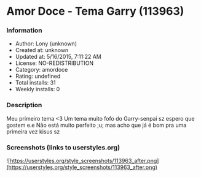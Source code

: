 # Amor Doce - Tema Garry (113963)

### Information
- Author: Lony (unknown)
- Created at: unknown
- Updated at: 5/16/2015, 7:11:22 AM
- License: NO-REDISTRIBUTION
- Category: amordoce
- Rating: undefined
- Total installs: 31
- Weekly installs: 0


### Description
Meu primeiro tema <3
Um tema muito fofo do Garry-senpai sz espero que gostem e.e
Não está muito perfeito ;u; mas acho que já é bom pra uma primeira vez 
kisus sz


### Screenshots (links to userstyles.org)
![https://userstyles.org/style_screenshots/113963_after.png](https://userstyles.org/style_screenshots/113963_after.png)


